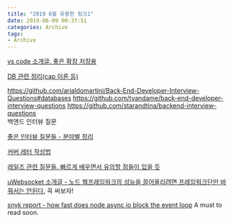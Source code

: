 ```yaml
---
title: "2019 6월 유용한 링크1"
date: 2019-06-09 00:37:51
categories: Archive
tags:
- Archive
---
```


[vs code 소개글. 좋은 확장 저장용](http://sculove.github.io/blog/2018/11/28/to-vscode-in-2019/)


[DB 관련 정리(cap 이론 등)](https://sjh836.tistory.com/97)


https://github.com/arialdomartini/Back-End-Developer-Interview-Questions#databases
https://github.com/tvandame/back-end-developer-interview-questions
https://github.com/starandtina/backend-interview-questions
<br>백엔드 인터뷰 질문

[좋은 인터뷰 질문들 - 분야별 정리](https://github.com/MaximAbramchuck/awesome-interview-questions)


[커버 레터 작성법](https://zety.com/blog/how-to-write-a-cover-letter)


[레일즈 관련 질문들. 빠르게 배우면서 유의할 점들이 있을 듯](https://medium.com/lookpin-engineering/rails-%EC%84%9C%EB%B2%84-%EA%B0%9C%EB%B0%9C%EC%9E%90-%EB%A9%B4%EC%A0%91-%EC%A7%88%EB%AC%B8%EB%A6%AC%EC%8A%A4%ED%8A%B8-cb2fac5f7447)

[uWebsocket 소개글 - 노드 웹프레임워크의 성능을 끌어올리려면 프레임워크단만 바꿔서는 안된다.](https://levelup.gitconnected.com/will-node-js-forever-be-the-sluggish-golang-f632130e5c7a) 꼭 써보자!

[snyk report - how fast does node async io block the event loop](https://snyk.io/blog/nodejs-how-even-quick-async-functions-can-block-the-event-loop-starve-io/?utm_campaign=newsletter&utm_source=hs_email&utm_medium=email&utm_content=69643270&_hsenc=p2ANqtz-_WJhRR2RIUAAbc9w4KiXbSKDRsnJcVKdbNC4FmSBATpVykSy9fIlciZWJxO38A4pdqh5-Th_Eks5GHgu75GTFN3hCZzw&_hsmi=69643270) A must to read soon.



